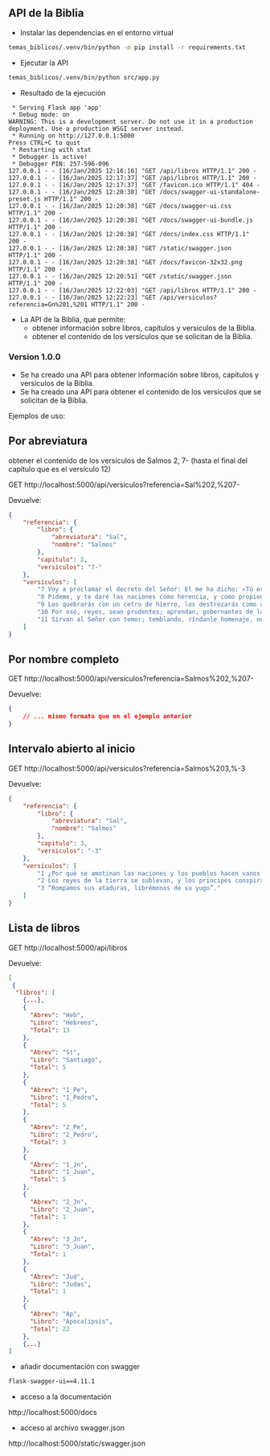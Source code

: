 ## API de la Biblia

- Instalar las dependencias en el entorno virtual

```bash
temas_biblicos/.venv/bin/python -m pip install -r requirements.txt
```

- Ejecutar la API

```bash
temas_biblicos/.venv/bin/python src/app.py
```

- Resultado de la ejecución
```log
 * Serving Flask app 'app'
 * Debug mode: on
WARNING: This is a development server. Do not use it in a production deployment. Use a production WSGI server instead.
 * Running on http://127.0.0.1:5000
Press CTRL+C to quit
 * Restarting with stat
 * Debugger is active!
 * Debugger PIN: 257-596-096
127.0.0.1 - - [16/Jan/2025 12:16:16] "GET /api/libros HTTP/1.1" 200 -
127.0.0.1 - - [16/Jan/2025 12:17:37] "GET /api/libros HTTP/1.1" 200 -
127.0.0.1 - - [16/Jan/2025 12:17:37] "GET /favicon.ico HTTP/1.1" 404 -
127.0.0.1 - - [16/Jan/2025 12:20:38] "GET /docs/swagger-ui-standalone-preset.js HTTP/1.1" 200 -
127.0.0.1 - - [16/Jan/2025 12:20:38] "GET /docs/swagger-ui.css HTTP/1.1" 200 -
127.0.0.1 - - [16/Jan/2025 12:20:38] "GET /docs/swagger-ui-bundle.js HTTP/1.1" 200 -
127.0.0.1 - - [16/Jan/2025 12:20:38] "GET /docs/index.css HTTP/1.1" 200 -
127.0.0.1 - - [16/Jan/2025 12:20:38] "GET /static/swagger.json HTTP/1.1" 200 -
127.0.0.1 - - [16/Jan/2025 12:20:38] "GET /docs/favicon-32x32.png HTTP/1.1" 200 -
127.0.0.1 - - [16/Jan/2025 12:20:51] "GET /static/swagger.json HTTP/1.1" 200 -
127.0.0.1 - - [16/Jan/2025 12:22:03] "GET /api/libros HTTP/1.1" 200 -
127.0.0.1 - - [16/Jan/2025 12:22:23] "GET /api/versiculos?referencia=Gn%201,%201 HTTP/1.1" 200 -
```

- La API de la Biblia, que permite:
    - obtener información sobre libros, capítulos y versículos de la Biblia.
    - obtener el contenido de los versículos que se solicitan de la Biblia.

### Version 1.0.0

- Se ha creado una API para obtener información sobre libros, capítulos y versículos de la Biblia.
- Se ha creado una API para obtener el contenido de los versículos que se solicitan de la Biblia.

Ejemplos de uso:

## Por abreviatura

obtener el contenido de los versículos de Salmos 2, 7- (hasta el final del capítulo que es el versículo 12)

GET http://localhost:5000/api/versiculos?referencia=Sal%202,%207-

Devuelve:

```json
{
    "referencia": {
        "libro": {
            "abreviatura": "Sal",
            "nombre": "Salmos"
        },
        "capitulo": 2,
        "versiculos": "7-"
    },
    "versiculos": [
        "7 Voy a proclamar el decreto del Señor: El me ha dicho: «Tú eres mi hijo, yo te he engendrado hoy",
        "8 Pídeme, y te daré las naciones como herencia, y como propiedad, los confines de la tierra.",
        "9 Los quebrarás con un cetro de hierro, los destrozarás como a un vaso de arcilla.",
        "10 Por eso, reyes, sean prudentes; aprendan, gobernantes de la tierra.",
        "11 Sirvan al Señor con temor; temblando, ríndanle homenaje, no sea que se irrite y vayan a la ruina, porque su enojo se enciende en un instante. ¡Felices los que se refugian en él!"
    ]
}
```

## Por nombre completo
GET http://localhost:5000/api/versiculos?referencia=Salmos%202,%207-

Devuelve:

```json
{
    // ... mismo formato que en el ejemplo anterior
}
``` 

## Intervalo abierto al inicio
GET http://localhost:5000/api/versiculos?referencia=Salmos%203,%-3

Devuelve:

```json
{
    "referencia": {
        "libro": {
            "abreviatura": "Sal",
            "nombre": "Salmos"
        },
        "capitulo": 3,
        "versiculos": "-3"
    },
    "versiculos": [
        "1 ¿Por qué se amotinan las naciones y los pueblos hacen vanos proyectos?",
        "2 Los reyes de la tierra se sublevan, y los príncipes conspiran contra el Señor y contra su Ungido:",
        "3 “Rompamos sus ataduras, librémonos de su yugo”."
    ]
}
```

## Lista de libros
GET http://localhost:5000/api/libros

Devuelve:

```json
[
 {
  "libros": [
    {...},
    {
      "Abrev": "Heb",
      "Libro": "Hebreos",
      "Total": 13
    },
    {
      "Abrev": "St",
      "Libro": "Santiago",
      "Total": 5
    },
    {
      "Abrev": "1_Pe",
      "Libro": "1_Pedro",
      "Total": 5
    },
    {
      "Abrev": "2_Pe",
      "Libro": "2_Pedro",
      "Total": 3
    },
    {
      "Abrev": "1_Jn",
      "Libro": "1_Juan",
      "Total": 5
    },
    {
      "Abrev": "2_Jn",
      "Libro": "2_Juan",
      "Total": 1
    },
    {
      "Abrev": "3_Jn",
      "Libro": "3_Juan",
      "Total": 1
    },
    {
      "Abrev": "Jud",
      "Libro": "Judas",
      "Total": 1
    },
    {
      "Abrev": "Ap",
      "Libro": "Apocalipsis",
      "Total": 22
    },
    {...}
]
```

- añadir documentación con swagger

```bash
flask-swagger-ui==4.11.1
```
- acceso a la documentación

http://localhost:5000/docs

- acceso al archivo swagger.json

http://localhost:5000/static/swagger.json
